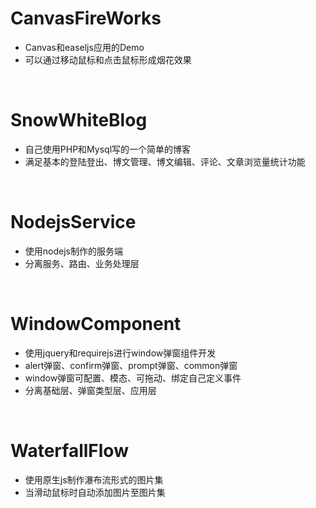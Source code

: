 # CanvasFireWorks
* Canvas和easeljs应用的Demo
* 可以通过移动鼠标和点击鼠标形成烟花效果
<br>

# SnowWhiteBlog
* 自己使用PHP和Mysql写的一个简单的博客
* 满足基本的登陆登出、博文管理、博文编辑、评论、文章浏览量统计功能
<br>

# NodejsService
* 使用nodejs制作的服务端
* 分离服务、路由、业务处理层
<br>

# WindowComponent
* 使用jquery和requirejs进行window弹窗组件开发
* alert弹窗、confirm弹窗、prompt弹窗、common弹窗
* window弹窗可配置、模态、可拖动、绑定自己定义事件
* 分离基础层、弹窗类型层、应用层
<br>

# WaterfallFlow
* 使用原生js制作瀑布流形式的图片集
* 当滑动鼠标时自动添加图片至图片集
